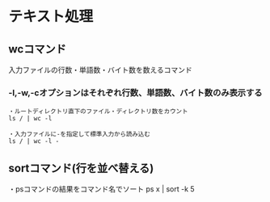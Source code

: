 # テキスト処理

## wcコマンド
入力ファイルの行数・単語数・バイト数を数えるコマンド

### -l,-w,-cオプションはそれぞれ行数、単語数、バイト数のみ表示する

    ・ルートディレクトリ直下のファイル・ディレクトリ数をカウント
    ls / | wc -l
    
    ・入力ファイルに-を指定して標準入力から読み込む
    ls / | wc -l -

## sortコマンド(行を並べ替える)

・psコマンドの結果をコマンド名でソート
ps x | sort -k 5
